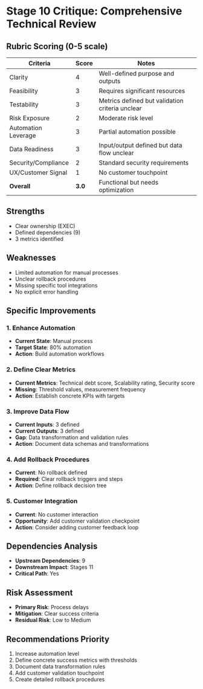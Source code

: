 # Stage 10 Critique: Comprehensive Technical Review

## Rubric Scoring (0-5 scale)

| Criteria | Score | Notes |
|----------|-------|-------|
| Clarity | 4 | Well-defined purpose and outputs |
| Feasibility | 3 | Requires significant resources |
| Testability | 3 | Metrics defined but validation criteria unclear |
| Risk Exposure | 2 | Moderate risk level |
| Automation Leverage | 3 | Partial automation possible |
| Data Readiness | 3 | Input/output defined but data flow unclear |
| Security/Compliance | 2 | Standard security requirements |
| UX/Customer Signal | 1 | No customer touchpoint |
| **Overall** | **3.0** | Functional but needs optimization |

## Strengths
- Clear ownership (EXEC)
- Defined dependencies (9)
- 3 metrics identified

## Weaknesses
- Limited automation for manual processes
- Unclear rollback procedures
- Missing specific tool integrations
- No explicit error handling

## Specific Improvements

### 1. Enhance Automation
- **Current State**: Manual process
- **Target State**: 80% automation
- **Action**: Build automation workflows

### 2. Define Clear Metrics
- **Current Metrics**: Technical debt score, Scalability rating, Security score
- **Missing**: Threshold values, measurement frequency
- **Action**: Establish concrete KPIs with targets

### 3. Improve Data Flow
- **Current Inputs**: 3 defined
- **Current Outputs**: 3 defined
- **Gap**: Data transformation and validation rules
- **Action**: Document data schemas and transformations

### 4. Add Rollback Procedures
- **Current**: No rollback defined
- **Required**: Clear rollback triggers and steps
- **Action**: Define rollback decision tree

### 5. Customer Integration
- **Current**: No customer interaction
- **Opportunity**: Add customer validation checkpoint
- **Action**: Consider adding customer feedback loop

## Dependencies Analysis
- **Upstream Dependencies**: 9
- **Downstream Impact**: Stages 11
- **Critical Path**: Yes

## Risk Assessment
- **Primary Risk**: Process delays
- **Mitigation**: Clear success criteria
- **Residual Risk**: Low to Medium

## Recommendations Priority
1. Increase automation level
2. Define concrete success metrics with thresholds
3. Document data transformation rules
4. Add customer validation touchpoint
5. Create detailed rollback procedures